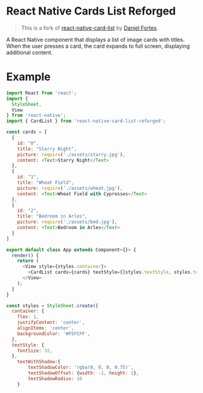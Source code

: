 # React Native Cards List Reforged

> This is a fork of [react-native-card-list](https://github.com/dmbfm/react-native-card-list) by [Daniel Fortes](http://danielfortes.com).

A React Native component that displays a list of image cards with titles. When the user
presses a card, the card expands to full screen, displaying additional content.

# Example

```javascript
import React from 'react';
import {
  StyleSheet,
  View
} from 'react-native';
import { CardList } from 'react-native-card-list-reforged';

const cards = [
  {
    id: "0",
    title: "Starry Night",
    picture: require('./assets/starry.jpg'),
    content: <Text>Starry Night</Text>
  },
  {
    id: "1",
    title: "Wheat Field",
    picture: require('./assets/wheat.jpg'),
    content: <Text>Wheat Field with Cypresses</Text>
  },
  {
    id: "2",
    title: "Bedroom in Arles",
    picture: require('./assets/bed.jpg'),
    content: <Text>Bedroom in Arles</Text>
  }
]

export default class App extends Component<{}> {
  render() {
    return (
      <View style={styles.container}>
        <CardList cards={cards} textStyle={[styles.textStyle, styles.textWithShadow]}/>
      </View>
    );
  }
}

const styles = StyleSheet.create({
  container: {
    flex: 1,
    justifyContent: 'center',
    alignItems: 'center',
    backgroundColor: '#F5FCFF',
  },
  textStyle: {
    fontSize: 32,
  },
	textWithShadow:{
		textShadowColor: 'rgba(0, 0, 0, 0.75)',
		textShadowOffset: {width: -1, height: 1},
		textShadowRadius: 10
	}
```
